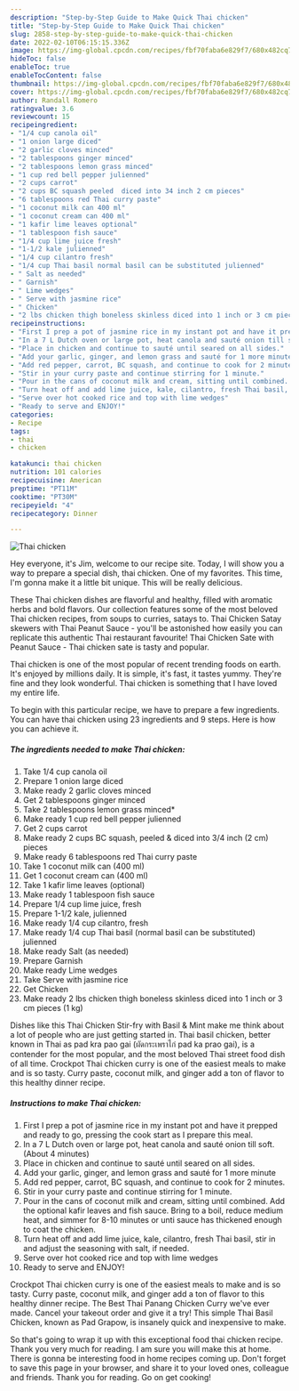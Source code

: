 ```yaml
---
description: "Step-by-Step Guide to Make Quick Thai chicken"
title: "Step-by-Step Guide to Make Quick Thai chicken"
slug: 2858-step-by-step-guide-to-make-quick-thai-chicken
date: 2022-02-10T06:15:15.336Z
image: https://img-global.cpcdn.com/recipes/fbf70faba6e829f7/680x482cq70/thai-chicken-recipe-main-photo.jpg
hideToc: false
enableToc: true
enableTocContent: false
thumbnail: https://img-global.cpcdn.com/recipes/fbf70faba6e829f7/680x482cq70/thai-chicken-recipe-main-photo.jpg
cover: https://img-global.cpcdn.com/recipes/fbf70faba6e829f7/680x482cq70/thai-chicken-recipe-main-photo.jpg
author: Randall Romero
ratingvalue: 3.6
reviewcount: 15
recipeingredient:
- "1/4 cup canola oil"
- "1 onion large diced"
- "2 garlic cloves minced"
- "2 tablespoons ginger minced"
- "2 tablespoons lemon grass minced"
- "1 cup red bell pepper julienned"
- "2 cups carrot"
- "2 cups BC squash peeled  diced into 34 inch 2 cm pieces"
- "6 tablespoons red Thai curry paste"
- "1 coconut milk can 400 ml"
- "1 coconut cream can 400 ml"
- "1 kafir lime leaves optional"
- "1 tablespoon fish sauce"
- "1/4 cup lime juice fresh"
- "1-1/2 kale julienned"
- "1/4 cup cilantro fresh"
- "1/4 cup Thai basil normal basil can be substituted julienned"
- " Salt as needed"
- " Garnish"
- " Lime wedges"
- " Serve with jasmine rice"
- " Chicken"
- "2 lbs chicken thigh boneless skinless diced into 1 inch or 3 cm pieces 1 kg"
recipeinstructions:
- "First I prep a pot of jasmine rice in my instant pot and have it prepped and ready to go, pressing the cook start as I prepare this meal."
- "In a 7 L Dutch oven or large pot, heat canola and sauté onion till soft. (About 4 minutes)"
- "Place in chicken and continue to sauté until seared on all sides."
- "Add your garlic, ginger, and lemon grass and sauté for 1 more minute"
- "Add red pepper, carrot, BC squash, and continue to cook for 2 minutes."
- "Stir in your curry paste and continue stirring for 1 minute."
- "Pour in the cans of coconut milk and cream, sitting until combined. Add the optional kafir leaves and fish sauce. Bring to a boil, reduce medium heat, and simmer for 8-10 minutes or unti sauce has thickened enough to coat the chicken."
- "Turn heat off and add lime juice, kale, cilantro, fresh Thai basil, stir in and adjust the seasoning with salt, if needed."
- "Serve over hot cooked rice and top with lime wedges"
- "Ready to serve and ENJOY!"
categories:
- Recipe
tags:
- thai
- chicken

katakunci: thai chicken 
nutrition: 101 calories
recipecuisine: American
preptime: "PT11M"
cooktime: "PT30M"
recipeyield: "4"
recipecategory: Dinner

---
```



![Thai chicken](https://img-global.cpcdn.com/recipes/fbf70faba6e829f7/680x482cq70/thai-chicken-recipe-main-photo.jpg)

Hey everyone, it's Jim, welcome to our recipe site. Today, I will show you a way to prepare a special dish, thai chicken. One of my favorites. This time, I'm gonna make it a little bit unique. This will be really delicious.

These Thai chicken dishes are flavorful and healthy, filled with aromatic herbs and bold flavors. Our collection features some of the most beloved Thai chicken recipes, from soups to curries, satays to. Thai Chicken Satay skewers with Thai Peanut Sauce - you&#39;ll be astonished how easily you can replicate this authentic Thai restaurant favourite! Thai Chicken Sate with Peanut Sauce - Thai chicken sate is tasty and popular.

Thai chicken is one of the most popular of recent trending foods on earth. It's enjoyed by millions daily. It is simple, it's fast, it tastes yummy. They're fine and they look wonderful. Thai chicken is something that I have loved my entire life.


To begin with this particular recipe, we have to prepare a few ingredients. You can have thai chicken using 23 ingredients and 9 steps. Here is how you can achieve it.

<!--inarticleads1-->

##### The ingredients needed to make Thai chicken:

1. Take 1/4 cup canola oil
1. Prepare 1 onion large diced
1. Make ready 2 garlic cloves minced
1. Get 2 tablespoons ginger minced
1. Take 2 tablespoons lemon grass minced*
1. Make ready 1 cup red bell pepper julienned
1. Get 2 cups carrot
1. Make ready 2 cups BC squash, peeled &amp; diced into 3/4 inch (2 cm) pieces
1. Make ready 6 tablespoons red Thai curry paste
1. Take 1 coconut milk can (400 ml)
1. Get 1 coconut cream can (400 ml)
1. Take 1 kafir lime leaves (optional)
1. Make ready 1 tablespoon fish sauce
1. Prepare 1/4 cup lime juice, fresh
1. Prepare 1-1/2 kale, julienned
1. Make ready 1/4 cup cilantro, fresh
1. Make ready 1/4 cup Thai basil (normal basil can be substituted) julienned
1. Make ready  Salt (as needed)
1. Prepare  Garnish
1. Make ready  Lime wedges
1. Take  Serve with jasmine rice
1. Get  Chicken
1. Make ready 2 lbs chicken thigh boneless skinless diced into 1 inch or 3 cm pieces (1 kg)


Dishes like this Thai Chicken Stir-fry with Basil &amp; Mint make me think about a lot of people who are just getting started in. Thai basil chicken, better known in Thai as pad kra pao gai (ผัดกระเพราไก่ pad ka prao gai), is a contender for the most popular, and the most beloved Thai street food dish of all time. Crockpot Thai chicken curry is one of the easiest meals to make and is so tasty. Curry paste, coconut milk, and ginger add a ton of flavor to this healthy dinner recipe. 

<!--inarticleads2-->

##### Instructions to make Thai chicken:

1. First I prep a pot of jasmine rice in my instant pot and have it prepped and ready to go, pressing the cook start as I prepare this meal.
1. In a 7 L Dutch oven or large pot, heat canola and sauté onion till soft. (About 4 minutes)
1. Place in chicken and continue to sauté until seared on all sides.
1. Add your garlic, ginger, and lemon grass and sauté for 1 more minute
1. Add red pepper, carrot, BC squash, and continue to cook for 2 minutes.
1. Stir in your curry paste and continue stirring for 1 minute.
1. Pour in the cans of coconut milk and cream, sitting until combined. Add the optional kafir leaves and fish sauce. Bring to a boil, reduce medium heat, and simmer for 8-10 minutes or unti sauce has thickened enough to coat the chicken.
1. Turn heat off and add lime juice, kale, cilantro, fresh Thai basil, stir in and adjust the seasoning with salt, if needed.
1. Serve over hot cooked rice and top with lime wedges
1. Ready to serve and ENJOY!

Crockpot Thai chicken curry is one of the easiest meals to make and is so tasty. Curry paste, coconut milk, and ginger add a ton of flavor to this healthy dinner recipe. The Best Thai Panang Chicken Curry we&#39;ve ever made. Cancel your takeout order and give it a try! This simple Thai Basil Chicken, known as Pad Grapow, is insanely quick and inexpensive to make. 

So that's going to wrap it up with this exceptional food thai chicken recipe. Thank you very much for reading. I am sure you will make this at home. There is gonna be interesting food in home recipes coming up. Don't forget to save this page in your browser, and share it to your loved ones, colleague and friends. Thank you for reading. Go on get cooking!
